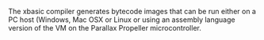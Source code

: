 The xbasic compiler generates bytecode images that can be run either on a PC host (Windows, Mac OSX or Linux or using an assembly language version of the VM on the Parallax Propeller microcontroller.